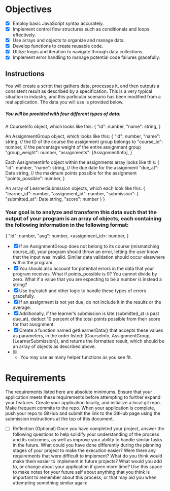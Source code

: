 # Objectives
- [x] Employ basic JavaScript syntax accurately.
- [x] Implement control flow structures such as conditionals and loops effectively.
- [x] Use arrays and objects to organize and manage data.
- [x] Develop functions to create reusable code.
- [x] Utilize loops and iteration to navigate through data collections.
- [x] Implement error handling to manage potential code failures gracefully.

## Instructions
You will create a script that gathers data, processes it, and then outputs a consistent result as described by a specification. This is a very typical situation in industry, and this particular scenario has been modified from a real application. The data you will use is provided below.
##### You will be provided with four different types of data:
  A CourseInfo object, which looks like this:
  {
    "id": number,
    "name": string,
  }

  An AssignmentGroup object, which looks like this:
  {
    "id": number,
    "name": string,
    // the ID of the course the assignment group belongs to
    "course_id": number,
    // the percentage weight of the entire assignment group
    "group_weight": number,
    "assignments": [AssignmentInfo],
  }

  Each AssignmentInfo object within the assignments array looks like this:
  {
    "id": number,
    "name": string,
    // the due date for the assignment
    "due_at": Date string,
    // the maximum points possible for the assignment
    "points_possible": number,
  }

  An array of LearnerSubmission objects, which each look like this:
  {
      "learner_id": number,
      "assignment_id": number,
      "submission": {
        "submitted_at": Date string,
        "score": number
      }
  }

### Your goal is to analyze and transform this data such that the output of your program is an **array of objects**, each containing the following information in the following format:
{
    <!-- the ID of the learner for which this data has been collected -->
    "id": number,
    <!--  the learner’s total, weighted average, in which assignments
     with more points_possible should be counted for more
     e.g. a learner with 50/100 on one assignment and 190/200 on another
     would have a weighted average score of 240/300 = 80%. -->
    "avg": number,
    <!-- each assignment should have a key with its ID,
    and the value associated with it should be the percentage that
    the learner scored on the assignment (submission.score / points_possible) -->
    <assignment_id>: number,
    <!-- if an assignment is not yet due, it should not be included in either
    the average or the keyed dictionary of scores -->
}

- [x] If an AssignmentGroup does not belong to its course (mismatching course_id), your program should throw an error, letting the user know that the input was invalid. Similar data validation should occur elsewhere within the program.
- [x] You should also account for potential errors in the data that your program receives. What if points_possible is 0? You cannot divide by zero. What if a value that you are expecting to be a number is instead a string? 
- [x] Use try/catch and other logic to handle these types of errors gracefully.
- [x] If an assignment is not yet due, do not include it in the results or the average. 
- [x] Additionally, if the learner’s submission is late (submitted_at is past due_at), deduct 10 percent of the total points possible from their score for that assignment.
- [x] Create a function named getLearnerData() that accepts these values as parameters, in the order listed: (CourseInfo, AssignmentGroup, [LearnerSubmission]), and returns the formatted result, which should be an array of objects as described above.
- [x] - You may use as many helper functions as you see fit.
# Requirements
The requirements listed here are absolute minimums. Ensure that your application meets these requirements before attempting to further expand your features.
Create your application locally, and initialize a local git repo. Make frequent commits to the repo. When your application is complete, push your repo to GitHub and submit the link to the GitHub page using the submission instructions at the top of this document.
- [ ] Reflection (Optional)
Once you have completed your project, answer the following questions to help solidify your understanding of the process and its outcomes, as well as improve your ability to handle similar tasks in the future.
What could you have done differently during the planning stages of your project to make the execution easier?
Were there any requirements that were difficult to implement? What do you think would make them easier to implement in future projects?
What would you add to, or change about your application if given more time?
Use this space to make notes for your future self about anything that you think is important to remember about this process, or that may aid you when attempting something similar again:

